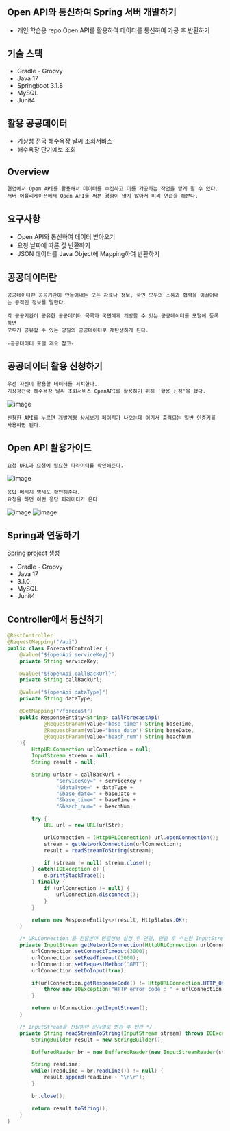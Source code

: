 ## Open API와 통신하여 Spring 서버 개발하기
- 개인 학습용 repo Open API를 활용하여 데이터를 통신하여 가공 후 반환하기
## 기술 스택
- Gradle - Groovy
- Java 17
- Springboot 3.1.8
- MySQL
- Junit4

## 활용 공공데이터

- 기상청 전국 해수욕장 날씨 조회서비스
- 해수욕장 단기예보 조회

## Overview
```
현업에서 Open API를 활용해서 데이터를 수집하고 이를 가공하는 작업을 맡게 될 수 있다.
서버 어플리케이션에서 Open API를 써본 경험이 많지 않아서 미리 연습을 해본다.
```
## 요구사항
- Open API와 통신하여 데이터 받아오기
- 요청 날짜에 따른 값 반환하기
- JSON 데이터를 Java Object에 Mapping하여 반환하기

## 공공데이터란
```
공공데이터란 공공기관이 만들어내는 모든 자료나 정보, 국민 모두의 소통과 협력을 이끌어내는 공적인 정보를 말한다.

각 공공기관이 공유한 공공데이터 목록과 국민에게 개방할 수 있는 공공데이터를 포털에 등록하면
모두가 공유할 수 있는 양질의 공공데이터로 재탄생하게 된다.

-공공데이터 포털 개요 참고-
```
## 공공데이터 활용 신청하기
```
우선 자신이 활용할 데이터를 서치한다.
기상청전국 해수욕장 날씨 조회서비스 OpenAPI를 활용하기 위해 '활용 신청'을 했다.
```
![image](https://github.com/mr-won/OpenAPI/assets/58906858/964fbab7-5070-4e16-b19d-f79909dc1074)
```
신청한 API를 누르면 개발계정 상세보기 페이지가 나오는데 여기서 출력되는 일반 인증키를 사용하면 된다.
```
## Open API 활용가이드
```
요청 URL과 요청에 필요한 파라미터를 확인해준다.
```
![image](https://github.com/mr-won/OpenAPI/assets/58906858/37a3397b-ba86-4392-b192-8ed06c7ed0a2)
```
응답 메시지 명세도 확인해준다.
요청을 하면 이런 응답 파라미터가 온다
```
![image](https://github.com/mr-won/OpenAPI/assets/58906858/8be36e64-49f8-42fc-b1d6-3ee924c68251)
![image](https://github.com/mr-won/OpenAPI/assets/58906858/6a3ee258-e603-4e8b-a7fc-eb3bf6f7734b)
## Spring과 연동하기
[Spring project 생성](https://start.spring.io/)
- Gradle - Groovy
- Java 17
- 3.1.0
- MySQL
- Junit4
## Controller에서 통신하기
```JAVA
@RestController
@RequestMapping("/api")
public class ForecastController {
    @Value("${openApi.serviceKey}")
    private String serviceKey;

    @Value("${openApi.callBackUrl}")
    private String callBackUrl;

    @Value("${openApi.dataType}")
    private String dataType;

    @GetMapping("/forecast")
    public ResponseEntity<String> callForecastApi(
            @RequestParam(value="base_time") String baseTime,
            @RequestParam(value="base_date") String baseDate,
            @RequestParam(value="beach_num") String beachNum
    ){
        HttpURLConnection urlConnection = null;
        InputStream stream = null;
        String result = null;

        String urlStr = callBackUrl +
                "serviceKey=" + serviceKey +
                "&dataType=" + dataType +
                "&base_date=" + baseDate +
                "&base_time=" + baseTime +
                "&beach_num=" + beachNum;

        try {
            URL url = new URL(urlStr);

            urlConnection = (HttpURLConnection) url.openConnection();
            stream = getNetworkConnection(urlConnection);
            result = readStreamToString(stream);

            if (stream != null) stream.close();
        } catch(IOException e) {
            e.printStackTrace();
        } finally {
            if (urlConnection != null) {
                urlConnection.disconnect();
            }
        }

        return new ResponseEntity<>(result, HttpStatus.OK);
    }

    /* URLConnection 을 전달받아 연결정보 설정 후 연결, 연결 후 수신한 InputStream 반환 */
    private InputStream getNetworkConnection(HttpURLConnection urlConnection) throws IOException {
        urlConnection.setConnectTimeout(3000);
        urlConnection.setReadTimeout(3000);
        urlConnection.setRequestMethod("GET");
        urlConnection.setDoInput(true);

        if(urlConnection.getResponseCode() != HttpURLConnection.HTTP_OK) {
            throw new IOException("HTTP error code : " + urlConnection.getResponseCode());
        }

        return urlConnection.getInputStream();
    }

    /* InputStream을 전달받아 문자열로 변환 후 반환 */
    private String readStreamToString(InputStream stream) throws IOException{
        StringBuilder result = new StringBuilder();

        BufferedReader br = new BufferedReader(new InputStreamReader(stream, "UTF-8"));

        String readLine;
        while((readLine = br.readLine()) != null) {
            result.append(readLine + "\n\r");
        }

        br.close();

        return result.toString();
    }
}
```






